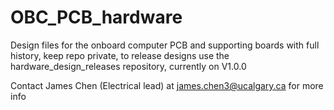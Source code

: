 # OBC_PCB_hardware
Design files for the onboard computer PCB and supporting boards with full history, keep repo private, to release designs use the hardware_design_releases repository, currently on V1.0.0

Contact James Chen (Electrical lead) at james.chen3@ucalgary.ca for more info
